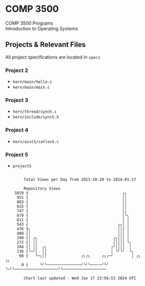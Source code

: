 # COMP 3500
COMP 3500 Programs  
Introduction to Operating Systems  
## Projects & Relevant Files
All project specifications are located in `specs`
### Project 2
- `kern/main/hello.c`
- `kern/main/main.c`
### Project 3
- `kern/thread/synch.c`
- `kern/include/synch.h`
### Project 4
- `kern/asst1/catlock.c`
### Project 5
- `project5`

```

        Total Views per Day from 2023-10-20 to 2024-01-17

        Repository Views
    1019 ┼                                         ╭╮
     951 ┤                                         ││
     883 ┤                                         ││
     815 ┤                                         ││
     747 ┤                                         ││
     679 ┤                                         │╰╮
     611 ┤                                         │ │
     543 ┤                                       ╭╮│ │
     476 ┼╮                                      │││ │
     408 ┤│                                      │││ │
     340 ┤│ ╭╮                                 ╭╮│││ │
     272 ┤│ ││                                 │││││ ╰╮
     204 ┤│ ││  ╭╮                            ╭╯││││  │
     136 ┤╰─╯│  ││                            │ ╰╯╰╯  ╰╮
      68 ┤   ╰─╮││               ╭╮╭╮     ╭╮╭─╯        │ ╭╮                   ╭╮
       0 ┤     ╰╯╰───────────────╯╰╯╰─────╯╰╯          ╰─╯╰───────────────────╯╰───────────────────

        Chart last updated - Wed Jan 17 23:56:53 2024 UTC
        
```
